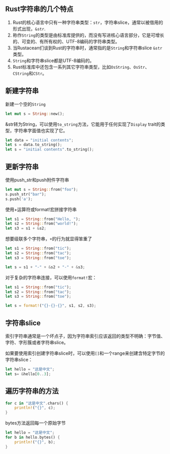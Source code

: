 ## Rust字符串的几个特点
1. Rust的核心语言中只有一种字符串类型：`str`，字符串slice，通常以被借用的形式出现，`&str`.
2. 称作`String`的类型是由标准库提供的，而没有写进核心语言部分，它是可增长的、可变的、有所有权的、UTF-8编码的字符串类型。
3. 当Rustacean们谈到Rust的字符串时，通常指的是`String`和字符串slice `&str`类型。
4. `String`和字符串slice都是UTF-8编码的。
5. Rust标准库中还包含一系列其它字符串类型，比如`OsString`、`OsStr`、`CString`和`CStr`。
## 新建字符串
新建一个空的`String`
```rust
let mut s = String::new();
```
&str转为String，可以使用`to_string`方法，它能用于任何实现了`Display` trait的类型，字符串字面值也实现了它。
```rust
let data = "initial contents";
let s = data.to_string();
let s = "initial contents".to_string();
```
## 更新字符串
使用push_str和push附件字符串
```rust
let mut s = String::from("foo");
s.push_str("bar");
s.push('a');
```
使用+运算符或format!宏拼接字符串
```rust
let s1 = String::from("Hello, ");
let s2 = String::from("world!");
let s3 = s1 + &s2;
```
想要级联多个字符串，`+`的行为就显得笨重了
```rust
let s1 = String::from("tic");
let s2 = String::from("tac");
let s3 = String::from("toe");

let s = s1 + "-" + &s2 + "-" + &s3;
```
对于复杂的字符串连接，可以使用`format!`宏：
```rust
let s1 = String::from("tic");
let s2 = String::from("tac");
let s3 = String::from("toe");

let s = format!("{}-{}-{}", s1, s2, s3);
```
## 字符串slice
索引字符串通常是一个坏点子，因为字符串索引应该返回的类型不明确：字节值、字符、字形簇或者字符串slice。

如果要使用索引创建字符串slice时，可以使用`[]`和一个range来创建含特定字节的字符串slice：
```rust
let hello = "这是中文";
let s= &hello[0..3];
```
## 遍历字符串的方法
```rust
for c in "这是中文".chars() {
    println!("{}", c);
}
```
bytes方法返回每一个原始字节
```rust
let hello = "这是中文";
for b in hello.bytes() {
    println!("{}", b);
}
```